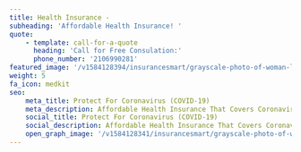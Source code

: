 ```yaml
---
title: Health Insurance -
subheading: 'Affordable Health Insurance! '
quote:
    - template: call-for-a-quote
      heading: 'Call for Free Consulation:'
      phone_number: '2106990281'
featured_image: '/v1584128394/insurancesmart/grayscale-photo-of-woman-lying-on-hospital-bed-3470032_nwldof.jpg'
weight: 5
fa_icon: medkit
seo:
    meta_title: Protect For Coronavirus (COVID-19)
    meta_description: Affordable Health Insurance That Covers Coronavirus (COVID-19)
    social_title: Protect For Coronavirus (COVID-19)
    social_description: Affordable Health Insurance That Covers Coronavirus (COVID-19)
    open_graph_image: '/v1584128341/insurancesmart/grayscale-photo-of-woman-lying-on-hospital-bed-3470032_qo4rst.jpg'
---
```

